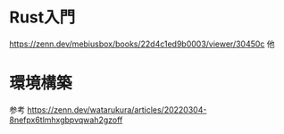 # Rust入門
https://zenn.dev/mebiusbox/books/22d4c1ed9b0003/viewer/30450c 他

# 環境構築
参考
https://zenn.dev/watarukura/articles/20220304-8nefpx6tlmhxgbpvqwah2gzoff
